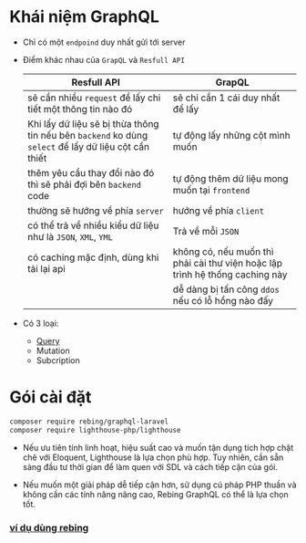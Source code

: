# Khái niệm GraphQL

- Chỉ có một `endpoind` duy nhất gửi tới server

- Điểm khác nhau của `GrapQL` và `Resfull API`

  | Resfull API                                                                                          | GrapQL                                                                       |
  | ---------------------------------------------------------------------------------------------------- | ---------------------------------------------------------------------------- |
  | sẽ cần nhiều `request` để lấy chi tiết một thông tin nào đó                                          | sẽ chỉ cần 1 cái duy nhất để lấy                                             |
  | Khi lấy dữ liệu sẽ bị thừa thông tin nếu bên `backend` ko dùng `select` để lấy dữ liệu cột cần thiết | tự động lấy những cột mình muốn                                              |
  | thêm yêu cầu thay đổi nào đó thì sẽ phải đợi bên `backend` code                                      | tự động thêm dữ liệu mong muốn tại `frontend`                                |
  | thường sẽ hướng về phía `server`                                                                     | hướng về phía `client`                                                       |
  | có thể trả về nhiều kiểu dữ liệu như là `JSON`, `XML`, `YML`                                         | Trả về mỗi `JSON`                                                            |
  | có caching mặc định, dùng khi tải lại api                                                            | không có, nếu muốn thì phải cài thư viện hoặc lập trình hệ thống caching này |
  |                                                                                                      | dễ dàng bị tấn công `ddos` nếu có lỗ hổng nào đấy                            |

- Có 3 loại:

  - [Query](cách%20dùng%20với%20query.md)
  - Mutation
  - Subcription

# Gói cài đặt

```sh
composer require rebing/graphql-laravel
composer require lighthouse-php/lighthouse
```

- Nếu ưu tiên tính linh hoạt, hiệu suất cao và muốn tận dụng tích hợp chặt chẽ với Eloquent, Lighthouse là lựa chọn phù hợp. Tuy nhiên, cần sẵn sàng đầu tư thời gian để làm quen với SDL và cách tiếp cận của gói.​

- Nếu muốn một giải pháp dễ tiếp cận hơn, sử dụng cú pháp PHP thuần và không cần các tính năng nâng cao, Rebing GraphQL có thể là lựa chọn tốt.

### [ví dụ dùng rebing](./rebing.md)
